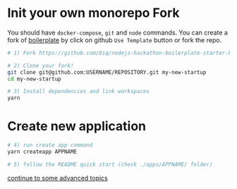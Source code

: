 # Init your own monorepo Fork

You should have `docker-compose`, `git` and `node` commands.
You can create a fork of [boilerplate](https://github.com/8iq/nodejs-hackathon-boilerplate-starter-kit) by click on github `Use Template` button or fork the repo.

```bash
# 1) Fork https://github.com/8iq/nodejs-hackathon-boilerplate-starter-kit

# 2) Clone your fork!
git clone git@github.com:USERNAME/REPOSITORY.git my-new-startup
cd my-new-startup

# 3) Install dependencies and link workspaces
yarn
```

# Create new application

```bash
# 4) run create app command
yarn createapp APPNAME

# 5) follow the README quick start (check ./apps/APPNAME/ folder)
```

[continue to some advanced topics](getting-started-adv.md)
